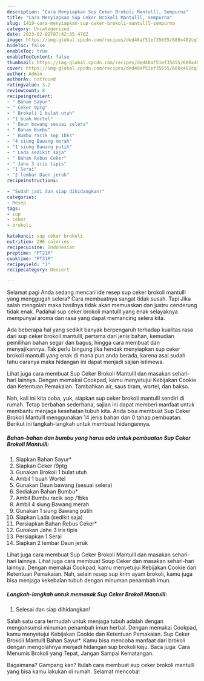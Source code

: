 ```yaml
---
description: "Cara Menyiapkan Sup Ceker Brokoli Mantulll, Sempurna"
title: "Cara Menyiapkan Sup Ceker Brokoli Mantulll, Sempurna"
slug: 1419-cara-menyiapkan-sup-ceker-brokoli-mantulll-sempurna
category: Uncategorized
date: 2023-02-02T07:42:35.476Z
image: https://img-global.cpcdn.com/recipes/ded48af51ef35655/680x482cq70/sup-ceker-brokoli-mantulll-foto-resep-utama.jpg
hideToc: false
enableToc: true
enableTocContent: false
thumbnail: https://img-global.cpcdn.com/recipes/ded48af51ef35655/680x482cq70/sup-ceker-brokoli-mantulll-foto-resep-utama.jpg
cover: https://img-global.cpcdn.com/recipes/ded48af51ef35655/680x482cq70/sup-ceker-brokoli-mantulll-foto-resep-utama.jpg
author: Admin
authorAv: notfound
ratingvalue: 3.2
reviewcount: 8
recipeingredient:
- " Bahan Sayur"
- " Ceker 9ptg"
- " Brokoli 1 bulat utuh"
- "1 buah Wortel"
- " Daun bawang sesuai selera"
- " Bahan Bumbu"
- " Bumbu racik sop 1bks"
- "4 siung Bawang merah"
- "1 siung Bawang putih"
- " Lada sedikit saja"
- " Bahan Rebus Ceker"
- " Jahe 3 iris tipis"
- "1 Serai"
- "2 lembar Daun jeruk"
recipeinstructions:

- "Sudah jadi dan siap dihidangkan!"
categories:
- Resep
tags:
- sup
- ceker
- brokoli

katakunci: sup ceker brokoli 
nutrition: 296 calories
recipecuisine: Indonesian
preptime: "PT21M"
cooktime: "PT31M"
recipeyield: "1"
recipecategory: Dessert

---
```



Selamat pagi Anda sedang mencari ide resep sup ceker brokoli mantulll yang menggugah selera? Cara membuatnya sangat tidak susah. Tapi Jika salah mengolah maka hasilnya tidak akan memuaskan dan justru cenderung tidak enak. Padahal sup ceker brokoli mantulll yang enak selayaknya mempunyai aroma dan rasa yang dapat memancing selera kita.


Ada beberapa hal yang sedikit banyak berpengaruh terhadap kualitas rasa dari sup ceker brokoli mantulll, pertama dari jenis bahan, kemudian pemilihan bahan segar dan bagus, hingga cara membuat dan menyajikannya. Tak perlu bingung jika hendak menyiapkan sup ceker brokoli mantulll yang enak di mana pun anda berada, karena asal sudah tahu caranya maka hidangan ini dapat menjadi sajian istimewa.

Lihat juga cara membuat Sup Ceker Brokoli Mantulll dan masakan sehari-hari lainnya. Dengan memakai Cookpad, kamu menyetujui Kebijakan Cookie dan Ketentuan Pemakaian. Tambahkan air, saus tiram, wortel, dan bakso.


Nah, kali ini kita coba, yuk, siapkan sup ceker brokoli mantulll sendiri di rumah. Tetap berbahan sederhana, sajian ini dapat memberi manfaat untuk membantu menjaga kesehatan tubuh kita. Anda bisa membuat Sup Ceker Brokoli Mantulll menggunakan 14 jenis bahan dan 0 tahap pembuatan. Berikut ini langkah-langkah untuk membuat hidangannya.

<!--inarticleads1-->

##### Bahan-bahan dan bumbu yang harus ada untuk pembuatan Sup Ceker Brokoli Mantulll:

1. Siapkan  Bahan Sayur*
1. Siapkan  Ceker /9ptg
1. Gunakan  Brokoli 1 bulat utuh
1. Ambil 1 buah Wortel
1. Gunakan  Daun bawang (sesuai selera)
1. Sediakan  Bahan Bumbu*
1. Ambil  Bumbu racik sop /1bks
1. Ambil 4 siung Bawang merah
1. Gunakan 1 siung Bawang putih
1. Siapkan  Lada (sedikit saja)
1. Persiapkan  Bahan Rebus Ceker*
1. Gunakan  Jahe 3 iris tipis
1. Persiapkan 1 Serai
1. Siapkan 2 lembar Daun jeruk


Lihat juga cara membuat Sup Ceker Brokoli Mantulll dan masakan sehari-hari lainnya. Lihat juga cara membuat Soup Ceker dan masakan sehari-hari lainnya. Dengan memakai Cookpad, kamu menyetujui Kebijakan Cookie dan Ketentuan Pemakaian. Nah, selain resep sup krim ayam brokoli, kamu juga bisa menjaga kekebalan tubuh dengan minuman penambah imun. 

<!--inarticleads2-->

##### Langkah-langkah untuk memasak Sup Ceker Brokoli Mantulll:


1. Selesai dan siap dihidangkan!

Salah satu cara termudah untuk menjaga tubuh adalah dengan mengonsumsi minuman penambah imun herbal. Dengan memakai Cookpad, kamu menyetujui Kebijakan Cookie dan Ketentuan Pemakaian. Sup Ceker Brokoli Mantulll Bahan Sayur*. Kamu bisa mencoba manfaat dari brokoli dengan mengolahnya menjadi hidangan sup brokoli keju. Baca juga: Cara Menumis Brokoli yang Tepat, Jangan Sampai Kematangan. 

Bagaimana? Gampang kan? Itulah cara membuat sup ceker brokoli mantulll yang bisa kamu lakukan di rumah. Selamat mencoba!
